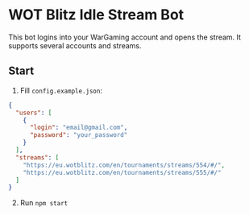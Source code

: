 # WOT Blitz Idle Stream Bot

This bot logins into your WarGaming account and opens the stream.
It supports several accounts and streams.

## Start

1) Fill `config.example.json`:

```json
{
  "users": [
    {
      "login": "email@gmail.com",
      "password": "your_password"
    }
  ],
  "streams": [
    "https://eu.wotblitz.com/en/tournaments/streams/554/#/",
    "https://eu.wotblitz.com/en/tournaments/streams/555/#/"
  ]
}
```

2) Run `npm start`
